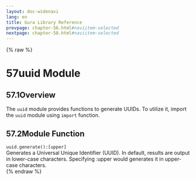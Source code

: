 ```yaml
---
layout: doc-widenavi
lang: en
title: Gura Library Reference
prevpage: chapter-56.html#naviitem-selected
nextpage: chapter-58.html#naviitem-selected
---
```

{% raw %}
<h1><span class="caption-index-1">57</span>uuid Module</h1>
<h2><span class="caption-index-2">57.1</span><a name="anchor-57-1"></a>Overview</h2>
<p>
The <code class="highlighter-rouge">uuid</code> module provides functions to generate UUIDs. To utilize it, import the <code class="highlighter-rouge">uuid</code> module using <code class="highlighter-rouge">import</code> function.
</p>
<h2><span class="caption-index-2">57.2</span><a name="anchor-57-2"></a>Module Function</h2>
<div class="mb-2"><code>uuid.generate():[upper]</code></div>
<div class="mb-2 ml-4">
Generates a Universal Unique Identifier (UUID). In default, results are output in lower-case characters. Specifying :upper would generates it in upper-case characters.
</div>
{% endraw %}
